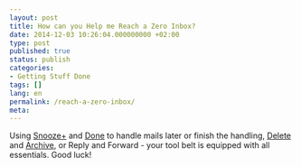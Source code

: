 ```yaml
---
layout: post
title: How can you Help me Reach a Zero Inbox?
date: 2014-12-03 10:26:04.000000000 +02:00
type: post
published: true
status: publish
categories:
- Getting Stuff Done
tags: []
lang: en
permalink: /reach-a-zero-inbox/
meta:
---
```


Using [Snooze+](/mark-as-later/) and [Done](/mark-as-done/)  to handle mails later or finish the handling, [Delete](/delete-an-email-type-mail/) and [Archive](/archive-emails-type-mail/), or Reply and Forward - your tool belt is equipped with all essentials. Good luck!
